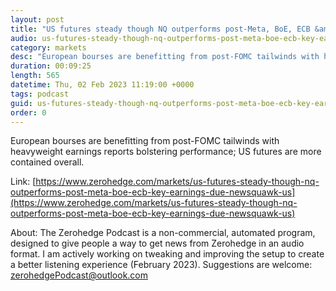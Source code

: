 ```yaml
---
layout: post
title: "US futures steady though NQ outperforms post-Meta, BoE, ECB &amp; key earnings due - Newsquawk US Market Open"
audio: us-futures-steady-though-nq-outperforms-post-meta-boe-ecb-key-earnings-due-newsquawk-us-0
category: markets
desc: "European bourses are benefitting from post-FOMC tailwinds with heavyweight earnings reports bolstering performance; US futures are more contained overall."
duration: 00:09:25
length: 565
datetime: Thu, 02 Feb 2023 11:19:00 +0000
tags: podcast
guid: us-futures-steady-though-nq-outperforms-post-meta-boe-ecb-key-earnings-due-newsquawk-us-0
order: 0
---
```

European bourses are benefitting from post-FOMC tailwinds with heavyweight earnings reports bolstering performance; US futures are more contained overall.

Link: [https://www.zerohedge.com/markets/us-futures-steady-though-nq-outperforms-post-meta-boe-ecb-key-earnings-due-newsquawk-us](https://www.zerohedge.com/markets/us-futures-steady-though-nq-outperforms-post-meta-boe-ecb-key-earnings-due-newsquawk-us)

About: The Zerohedge Podcast is a non-commercial, automated program, designed to give people a way to get news from Zerohedge in an audio format.  I am actively working on tweaking and improving the setup to create a better listening experience (February 2023).  Suggestions are welcome: [zerohedgePodcast@outlook.com](mailto:zerohedgePodcast@outlook.com)